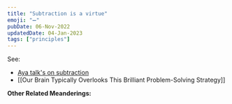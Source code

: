 ```yaml
---
title: "Subtraction is a virtue"
emoji: "➖"
pubDate: 06-Nov-2022
updatedDate: 04-Jan-2023
tags: ["principles"]
---
```


See:
* [Aya talk's on subtraction](https://www.youtube.com/watch?v=R7FjX0GEiAM)
* [[Our Brain Typically Overlooks This Brilliant Problem-Solving Strategy]]

**Other Related Meanderings:**